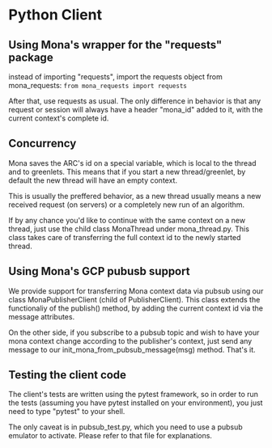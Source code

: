 # Python Client

## Using Mona's wrapper for the "requests" package

instead of importing "requests", import the requests object from mona_requests:
`from mona_requests import requests`

After that, use requests as usual. The only difference in behavior is that any
request or session will always have a header "mona_id" added to it, with the
current context's complete id.

## Concurrency

Mona saves the ARC's id on a special variable, which is local to the thread and
to greenlets. This means that if you start a new thread/greenlet, by default the
new thread will have an empty context.

This is usually the preffered behavior, as a new thread usually means a new
received request (on servers) or a completely new run of an algorithm.

If by any chance you'd like to continue with the same context on a new thread,
just use the child class MonaThread under mona_thread.py. This class takes
care of transferring the full context id to the newly started thread.

## Using Mona's GCP pubusb support

We provide support for transferring Mona context data via pubsub using our
class MonaPublisherClient (child of PublisherClient). This class extends the
functionaliy of the publish() method, by adding the current context id via the
message attributes.

On the other side, if you subscribe to a pubsub topic and wish to have your mona
context change according to the publisher's context, just send any message to
our init_mona_from_pubsub_message(msg) method. That's it.

## Testing the client code

The client's tests are written using the pytest framework, so in order to run
the tests (assuming you have pytest installed on your environment), you just
need to type "pytest" to your shell.

The only caveat is in pubsub_test.py, which you need to use a pubsub emulator to
activate. Please refer to that file for explanations.
